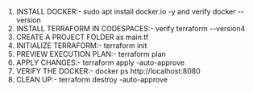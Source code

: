 1. INSTALL DOCKER:- 
     sudo apt install docker.io -y and verify docker --version
2. INSTALL TERRAFORM IN CODESPACES:-
     verify terraform --version4
3. CREATE A PROJECT FOLDER as main.tf
4. INITIALIZE TERRAFORM:-
     terraform init
5. PREVIEW EXECUTION PLAN:-
     terraform plan
6. APPLY CHANGES:-
     terraform apply -auto-approve
7. VERIFY THE DOCKER:-
     docker ps
     http://localhost:8080
8. CLEAN UP:-
     terraform destroy -auto-approve

     
     
